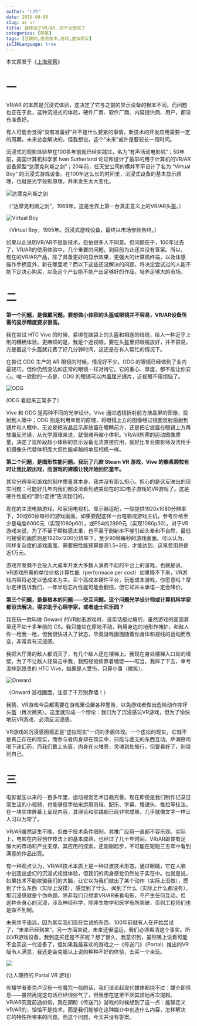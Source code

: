 ```yaml
---
author: "川叶"
date: 2016-09-08
slug: ar vr
title: 我体验了VR/AR，却不太想买了
categories: [随笔]
tags: [互联网,信息技术,游戏,虚拟现实]
isCJKLanguage: true
---
```


本文原发于《[上海观察](https://www.shobserver.com/news/detail?id=29964)》

# 一

VR/AR 的本质是沉浸式体验，这决定了它与之前的显示设备的根本不同。而问题也正在于此，这种沉浸式的体验，硬件厂商、软件厂商、内容提供商、用户，都没有准备好。

有人可能会觉得“没有准备好”并不是什么要紧的事情，新技术的开发应用需要一定的周期，未来总会解决的。但我想说，这个“未来”或许是要较长一段时间。

<!--more-->

沉浸式的观影体验早在100多年前就已经实践过，名为“有声活动电影机”；50年前，美国计算机科学家 Ivan Sutherland 论证和设计了最早的用于计算机的VR/AR设备原型“达摩克利斯之剑”；20年前，任天堂公司的横井军平设计了名为 “Virtual Boy” 的沉浸式游戏设备。在100年这么长的时间里，沉浸式设备的基本显示原理，也就是光学投影原理，并未发生太大变化。

![达摩克利斯之剑](/images/vr_ar/b60cf303-acd9-4278-b29b-45c5ca3c0820.jpg)

（“达摩克利斯之剑”，1968年。这是世界上第一台真正意义上的VR/AR头盔。）

![Virtual Boy](/images/vr_ar/395a26b8-2a8e-4ffc-a3b9-45748372fccb.jpg)

（Virtual Boy，1995年。沉浸式游戏设备，最终以市场惨败告终。）

如果以此说明VR/AR不是新技术，恐怕很多人不同意。但问题在于，100年过去了，VR/AR的使用体验中，几个重要的问题，到目前为止还并没有答案。所以，现在的VR/AR产品，除了具备更好的显示效果，更强大的计算机终端，以及体感操作手柄意外，新在哪里呢？而以下这些还没解决的问题，将决定尝试过的人能不能下定决心购买，以及这个产业能不能产出足够好的作品，培养足够大的市场。

# 二

**第一个问题，是佩戴问题。要想做小体积的头盔或眼镜并不容易，VR/AR设备所需的显示精度要求很高。**

我在尝试 HTC Vive 的时候，紧绑在脑袋上的头盔和相连的线缆，给人一种近乎上刑的糟糕体验。更麻烦的是，我是个近视眼，要在头盔里把眼镜放好，并不容易。光是戴这个头盔就花费了好几分钟时间，这还是在有人帮忙的情况下。

在尝试 ODG 生产的 AR 眼镜的时候，情况好不少。ODG 的眼镜已经做到了业内最轻巧，但你仍然没法如正常的眼镜一样对待它。它的重心、厚度，都不能让你安心。唯一欣慰的一点是，ODG 的眼镜可以内置屈光镜片，近视眼不用烦恼了。

![ODG](/images/vr_ar/c5c1d3ac-fd4b-4e3d-a74e-21c9de7d7d59.jpg)

(ODG 看起来正常多了）

Vive 和 ODG 是两种不同的光学设计。Vive 通过透镜折射前方液晶屏的图像，投射到人眼中；ODG 则是利用单反的原理，将眼镜上方的图像经过镜面反射投射到镜片和人眼中。无论是把液晶显示屏放置在眼睛前方，还是把它放置在眼镜上方再放置反光镜，从光学原理来说，就很难再缩小体积。VR/AR所需的运动图像质量，决定了现阶段超小体积的显示设备无法直接应用，就好比专业摄影师没法用手机摄像头代替体积庞大但性能卓越的单反相机一样。

**第二个问题，是图形性能问题。我玩了几款 Steam VR 游戏，Vive 的像素颗粒有时让我比较出戏，而游戏的建模让我开始回忆童年。**

其实分辨率和游戏的制作质量其本身，我并没有那么担心。担心的是这反映出的现实问题：可能好几年内我们都没法看到媲美现在的3D电子游戏的VR游戏了。这是硬件性能的“摩尔定律”告诉我们的。

现在的主流电脑游戏，和家用电视机、显示器适配，一般提供1920x1080分辨率下，30或60帧每秒的游戏画面。如果要配这样一台电脑或游戏主机，参考价格至少是电脑6000元（实现1080p60），或PS4的2999元（实现1080p30）。对于VR游戏来说，为了不至于颗粒感太重，也不至于刷新率不够引起头晕和不自然，最低可接受的画质则是1920x1200分辨率下，至少90帧每秒的游戏画面。可以认为，同样复杂度的游戏画面，需要把性能预算提高1.5~3倍，才能达到，这笔费用将是近1万元。

游戏开发商不会投入大成本开发大多数人消费不起的平台上的游戏，也就是说，VR游戏所需的单位价格计算性能（performace per cost）如果降不下来，VR游戏内容将必定以低成本为主。买个高成本硬件平台，玩低成本游戏，你愿意吗？摩尔定律告诉我们，一年半后芯片性能可能会翻倍，但它却并未承诺一定会降价。

**第三个问题，是最根本的问题——交互问题。这个问题光学设计师或计算机科学家都没法解决，得求助于心理学家，或者迪士尼乐园？**

我在玩一款叫做 Onward 的VR射击游戏时，说实话挺过瘾的，虽然游戏的画面甚至还不如十多年前的 CS。我只能站在原地不动，利用身边的地形作掩护，和敌人你一枪我一枪，但我很快进入了状态，毕竟游戏画面随着你身体和视线的运动而改变，非常具有沉浸感。

我把大厅里的敌人都消灭了，有几个敌人还在楼梯上。我现在身处楼梯入口处的墙壁，为了不让敌人轻易击中我，我照经验倚靠着墙壁——哐当，我摔了下去，幸亏没摔到昂贵的 HTC Vive，如果是人受伤，只算小事（微笑）。

![Onward](/images/vr_ar/22d8ebf2-a24b-4294-81cb-bc149c8420d3.jpg)

（Onward 游戏画面，注意了千万别靠墙！）

我猜，VR游戏今后都需要在游戏里设置各种警告，以免游戏者做出危险动作摔坏头盔（再次微笑）。这里就形成一个悖论：我们为了沉浸感玩VR游戏，但为了愉快地玩VR游戏，必须反沉浸感。

VR游戏的沉浸感困境正是“虚拟现实”一词的矛盾体现。一个虚拟的现实，它就不是真正存在的现实，而参与者肉身却在现实中，只能与虚无的东西互动。萨满祭司喝下迷幻药，而我们戴上头盔，肉身在火堆旁，灵魂到处旅行，但要看好了，别烧到自己。

# 三

电影诞生以来的一百多年里，运动视觉艺术日趋完善。现在即使是我们制作记录日常生活的小视频，也能够信手拈来运用剪辑、配乐、字幕、慢镜头、推拉等技法。在一块实体屏幕上呈现内容，其理论和实践都已经非常成熟，几乎就像文字一样让人习以为常了。

VR/AR虽然诞生不晚，但由于技术条件限制，其推广应用一直都不容乐观。实际上，电影在内容创作技法上的基本成熟，也经过了几十年时间。VR/AR即使有足够大的市场和产业支撑，其应用的探索，还刚刚起步，不可能在短短三五年中看到满意的作品出现。

有一种观点认为，VR/AR技术本质上是一种过渡技术形态。通过眼睛，它在人脑中创造出虚幻的沉浸式视觉体验，但我们的肉身感觉仍然处于实在中。也就是说，如果技术不能欺骗我们的大脑，让它以为我们做出了某个动作（实际上没做），摸到了什么东西（实际上没摸），感觉到了什么、闻到了什么（实际上什么都没有），那沉浸感就是个伪命题。除非我们只想拿VR/AR来看电影，不产生任何互动。但这种全身心的沉浸，涉及神经科学，除非生物学和医学有所突破，否则工程师们也是做不到啊。

未来并不遥远，因为其实我们现在尝试的东西，100年前就有人在开始尝试了，“未来已经到来”。另一方面来说，未来还很遥远，我们必须看清这个事实。所以VR游戏设备，我到底买还是不买呢？想了很久，我意识到，虽然嘴上说着可能不会买这一代设备了，但如果我最喜欢的游戏之一《传送门》（Portal）推出的VR版令人满意，我还是会克服以上说的种种不好的体验，去买一个来玩。

![](/images/vr_ar/78d33ec0-e2cf-44fe-b7a0-2364786e84e5.jpg)

(让人期待的 Portal VR 游戏）

传播学者麦克卢汉有一句魔咒一般的话，我们谈论起现代媒体都绕不过：媒介即信息——虽然再提这句话已经很俗气了，但我想在这里不厌其烦地再次提起。VR/AR究竟前途如何，我在期盼《传送门》游戏的时候想到了这一点：能够定义VR/AR的，恰恰不是技术，而是我们能够在这种媒介中创造什么内容，怎样解决它的特性所带来的问题。而这个问题，今天并没有答案。
